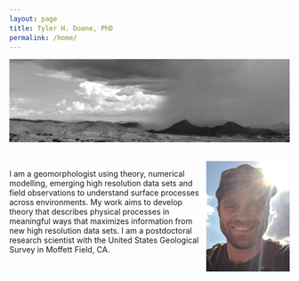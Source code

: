 ```yaml
---
layout: page
title: Tyler H. Doane, PhD
permalink: /home/
---
```

![](docs/AZView.png)

<br />

<img align="right" src = "docs/hShot.png" width="150"> 

I am a geomorphologist using theory, numerical modelling, emerging high resolution data sets and field observations to understand surface processes across environments. My work aims to develop theory that describes physical processes in meaningful ways that maximizes information from new high resolution data sets. I am a postdoctoral research scientist with the United States Geological Survey in Moffett Field, CA.
